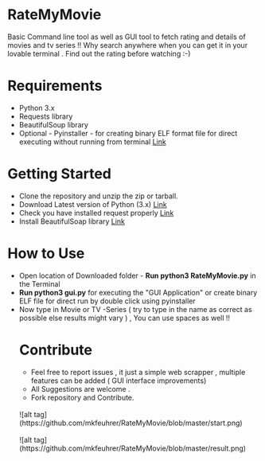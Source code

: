 # RateMyMovie

Basic Command line tool as well as GUI  tool to fetch rating and details of movies and tv series !! Why search anywhere when you can get it in your lovable terminal . Find out the rating before watching :-) 

<h1>Requirements</h1>
<ul>
  <li>Python 3.x</li>
  <li>Requests library</li>
  <li>BeautifulSoup library</li>
  <li>Optional - Pyinstaller - for creating binary ELF format file for direct executing without running from terminal <a href="https://pythonhosted.org/PyInstaller/#installing-in-windows">Link</a></li>
</ul>

<h1>Getting Started</h1>
<ul>
    <li>Clone the repository and unzip the zip or tarball.</li>
    <li>Download Latest version of Python (3.x) <a href="https://www.python.org/downloads/"> Link </a> </li>
    <li>Check you have installed request properly <a href="http://docs.python-requests.org/en/master/user/install/"> Link </a> </li>
    <li>Install BeautifulSoap library <a href="https://www.crummy.com/software/BeautifulSoup/#Download">Link</a> </li>
</ul>

<h1>How to Use</h1>
<ul>
  <li> Open location of Downloaded folder - <b>Run python3 RateMyMovie.py</b> in the Terminal </li>
  <li> <b>Run python3 gui.py</b> for executing the "GUI Application" or create binary ELF file for direct run by double click using pyinstaller</li>
<li>Now type in Movie or TV -Series ( try to type in the name as correct as possible else results might vary ) , You can use spaces as well !! </li>

<h1>Contribute</h1>
<ul>
  <li>Feel free to report issues , it just a simple web scrapper , multiple features can be added ( GUI  interface improvements)</li>
<li>All Suggestions are welcome . </li>
<li>Fork repository and Contribute. </li>
</ul>
<br>![alt tag](https://github.com/mkfeuhrer/RateMyMovie/blob/master/start.png)<br>
<br>![alt tag](https://github.com/mkfeuhrer/RateMyMovie/blob/master/result.png)<br>
